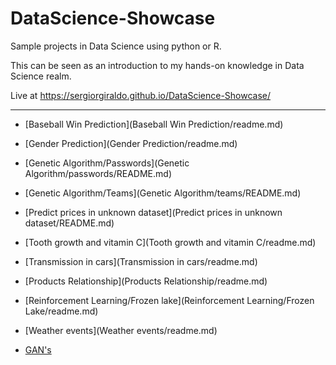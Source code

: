 # DataScience-Showcase

Sample projects in Data Science using python or R.

This can be seen as an introduction to my hands-on knowledge in Data Science realm.

Live at https://sergiorgiraldo.github.io/DataScience-Showcase/

---

* [Baseball Win Prediction](Baseball Win Prediction/readme.md)

* [Gender Prediction](Gender Prediction/readme.md)

* [Genetic Algorithm/Passwords](Genetic Algorithm/passwords/README.md)

* [Genetic Algorithm/Teams](Genetic Algorithm/teams/README.md)

* [Predict prices in unknown dataset](Predict prices in unknown dataset/README.md)

* [Tooth growth and vitamin C](Tooth growth and vitamin C/readme.md)

* [Transmission in cars](Transmission in cars/readme.md)

* [Products Relationship](Products Relationship/readme.md)

* [Reinforcement Learning/Frozen lake](Reinforcement Learning/Frozen Lake/readme.md)

* [Weather events](Weather events/readme.md)

* [GAN's](GAN/readme.md)
